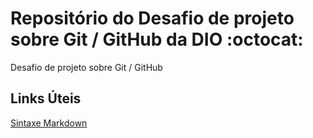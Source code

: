 # Repositório do Desafio de projeto sobre Git / GitHub da DIO :octocat:
Desafio de projeto sobre Git / GitHub

## Links Úteis
[Sintaxe Markdown](https://www.markdownguide.org/extended-syntax/)
